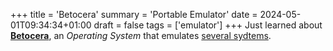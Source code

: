 +++
title = 'Betocera'
summary = 'Portable Emulator'
date = 2024-05-01T09:34:34+01:00
draft = false
tags = ['emulator']
+++
Just learned about [**Betocera**](https://batocera.org/), an *Operating System* that emulates [several sydtems](https://wiki.batocera.org/systems).
